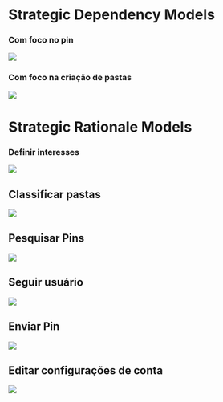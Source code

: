 # Strategic Dependency Models

### Com foco no pin
![](img/general_dependency.png)

### Com foco na criação de pastas

![](img/folder_dependency.png)

# Strategic Rationale Models

### Definir interesses
![](img/rationale_definir_interesses.png)

## Classificar pastas
![](img/Rationale-Classificar_Pastas.png)

## Pesquisar Pins
![](img/iStar_Rationale_Pesquisar_Por_Foto.png)

## Seguir usuário
![](img/rationale_seguir_usuario.png)

## Enviar Pin

![](img/istar-enviar-pin.png)

## Editar configurações de conta

![](img/rationale_editar_configuracoes.png)
